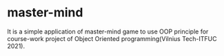 # master-mind
It is a simple application of master-mind game to use OOP principle for course-work project of Object Oriented programming(Vilnius Tech-ITFUC 2021). 
